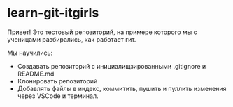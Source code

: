 # learn-git-itgirls
Привет! Это тестовый репозиторий, на примере которого мы с ученицами разбирались, как работает гит.

Мы научились:
* Создавать репозиторий с инициалищзированными .gitignore и README.md
* Клонировать репозиторий
* Добавлять файлы в индекс,  коммитить, пушить и пуллить изменения через VSCode и терминал.

